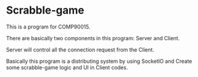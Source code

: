 # Scrabble-game
This is a program for COMP90015.

There are basically two components in this program: Server and Client.

Server will control all the connection request from the Client.

Basically this program is a distributing system by using SocketIO and 
Create some scrabble-game logic and UI in Client codes.


